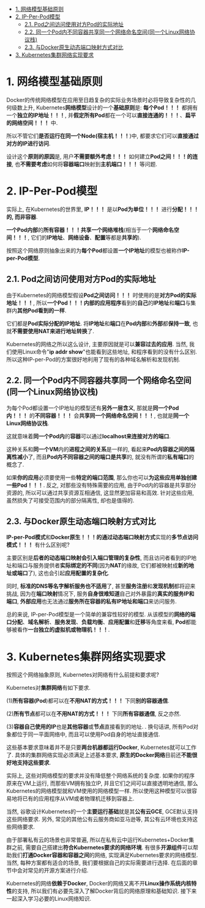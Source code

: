 
<!-- @import "[TOC]" {cmd="toc" depthFrom=1 depthTo=6 orderedList=false} -->

<!-- code_chunk_output -->

- [1. 网络模型基础原则](#1-网络模型基础原则)
- [2. IP-Per-Pod模型](#2-ip-per-pod模型)
  - [2.1. Pod之间访问使用对方Pod的实际地址](#21-pod之间访问使用对方pod的实际地址)
  - [2.2. 同一个Pod内不同容器共享同一个网络命名空间(同一个Linux网络协议栈)](#22-同一个pod内不同容器共享同一个网络命名空间同一个linux网络协议栈)
  - [2.3. 与Docker原生动态端口映射方式对比](#23-与docker原生动态端口映射方式对比)
- [3. Kubernetes集群网络实现要求](#3-kubernetes集群网络实现要求)

<!-- /code_chunk_output -->

# 1. 网络模型基础原则

Docker的传统网络模型在应用至日趋复杂的实际业务场景时必将导致复杂性的几何级数上升, Kubernetes**网络模型**设计的一个**基础原则**是: **每个Pod！！！** 都拥有一个**独立的IP地址！！！**, 并**假定所有Pod**都在一个可以**直接连通的！！！**、**扁平的网络空间！！！** 中. 

所以不管它们**是否运行在同一个Node(宿主机！！！**)中, 都要求它们可以**直接通过对方的IP进行访问**. 

设计这个**原则的原因**是, 用户**不需要额外考虑！！！** 如何建立**Pod之间！！！的连接**, 也**不需要考虑**如何将**容器端口**映射到**主机端口！！！** 等问题. 

# 2. IP-Per-Pod模型

实际上, 在Kubernetes的世界里, **IP！！！** 是以**Pod为单位！！！** 进行**分配！！！**的, 而**非容器**. 

**一个Pod内部**的**所有容器！！！共享一个网络堆栈**(相当于一个**网络命名空间！！！**, 它们的**IP地址**、**网络设备**、**配置**等都是**共享的**). 

按照这个网络原则抽象出来的为**每个Pod**都设置**一个IP地址**的模型也被称作**IP\-per\-Pod模型**. 

## 2.1. Pod之间访问使用对方Pod的实际地址

由于Kubernetes的网络模型假设**Pod之间访问！！！** 时使用的是**对方Pod的实际地址！！！**, 所以**一个Pod！！！内部的应用程序**看到的**自己**的**IP地址**和**端口**与集群内**其他Pod看到的一样**. 

它们都是**Pod实际分配的IP地址**. 将**IP地址**和**端口**在**Pod内部**和**外部**都**保持一致**, 也就**不需要使用NAT来进行地址转换**了. 

Kubernetes的网络之所以这么设计, 主要原因就是可以**兼容过去的应用**. 当然, 我们使用Linux命令"**ip addr show**"也能看到这些地址, 和程序看到的没有什么区别. 所以这种IP\-per\-Pod的方案很好地利用了现有的各种域名解析和发现机制. 

## 2.2. 同一个Pod内不同容器共享同一个网络命名空间(同一个Linux网络协议栈)

为每个Pod都设置一个IP地址的模型还有**另外一层含义**, 那就是**同一个Pod内！！！** 的**不同容器！！！** 会**共享同一个网络命名空间！！！**, 也就是**同一个Linux网络协议栈**. 

这就意味着**同一个Pod内**的**容器**可以通过**localhost来连接对方的端口**. 

这种关系和**同一个VM**内的**进程之间的关系**是一样的, 看起来**Pod内容器之间的隔离性减小**了, 而且**Pod内不同容器之间的端口是共享**的, 就没有所谓的**私有端口**的概念了. 

如果**你的应用**必须要使用一些**特定的端口范围**, 那么你也可以**为这些应用单独创建一些Pod！！！**. 反之, 对那些没有特殊需要的应用, 由于Pod内的容器是共享部分资源的, 所以可以通过共享资源互相通信, 这显然更加容易和高效. 针对这些应用, 虽然损失了可接受范围内的部分隔离性, 却也是值得的. 

## 2.3. 与Docker原生动态端口映射方式对比

**IP\-per\-Pod模式**和**Docker原生！！！的通过动态端口映射方式**实现的**多节点访问模式！！！** 有什么区别呢?

主要区别是**后者的动态端口映射会引入端口管理的复杂性**, 而且访问者看到的IP地址和端口与服务提供者**实际绑定的不同**(因为**NAT**的缘故, 它们都被映射成**新的地址或端口**了), 这也会引起**应用配置的复杂化**. 

同时, **标准的DNS等名字解析服务也不适用**了, 甚至**服务注册**和**发现机制**都将迎来挑战, 因为在**端口映射**情况下, 服务**自身很难知道**自己对外暴露的**真实的服务IP和端口**, **外部应用**也无法通过**服务所在容器的私有IP地址和端口**来访问服务. 

总的来说, IP\-per\-Pod模型是一个简单的兼容性较好的模型. 从该模型的**网络的端口分配**、**域名解析**、**服务发现**、**负载均衡**、**应用配置**和**迁移**等角度来看, **Pod**都能够被看作**一台独立的虚拟机或物理机！！！**. 

# 3. Kubernetes集群网络实现要求

按照这个网络抽象原则, Kubernetes对网络有什么前提和要求呢?

Kubernetes对**集群网络**有如下要求. 

(1)**所有容器(Pod**)都可以在**不用NAT的方式！！！** 下同**别的容器通信**. 

(2)**所有节点**都可以在**不用NAT的方式！！！** 下同**所有容器通信**, 反之亦然. 

(3)**容器自己使用的IP**也是**其他容器**或**节点**直接看到的地址. . 换句话讲, 所有Pod对象都位于同一平面网络中, 而且可以使用Pod自身的地址直接通信. 

这些基本要求意味着并不是只要**两台机器都运行Docker**, Kubernetes就可以工作了. 具体的集群网络实现必须满足上述基本要求, **原生的Docker网络**目前还**不能很好地支持这些要求**. 

实际上, 这些对网络模型的要求并没有降低整个网络系统的复杂度. 如果你的程序原来在VM上运行, 而那些VM拥有独立IP, 并且它们之间可以直接透明地通信, 那么Kubernetes的网络模型就和VM使用的网络模型一样. 所以使用这种模型可以很容易地将已有的应用程序从VM或者物理机迁移到容器上. 

当然, 谷歌设计Kubernetes的一个**主要运行基础**就是其**公有云GCE**, GCE默认支持这些网络要求. 另外, 常见的其他公有云服务商如亚马逊等, 其公有云环境也支持这些网络要求. 

由于部署私有云的场景也非常普遍, 所以在私有云中运行Kubernetes+Docker集群之前, 需要自己搭建出**符合Kubernetes要求的网络环境**. 有很多**开源组件**可以帮助我们**打通Docker容器和容器之间**的网络, 实现满足Kubernetes要求的网络模型. 当然, 每种方案都有适合的场景, 我们要根据自己的实际需要进行选择. 在后面的章节中会对常见的开源方案进行介绍. 

Kubernetes的网络**依赖于Docker**, Docker的网络又离不开**Linux操作系统内核特性**的支持, 所以我们有必要先深入了解Docker背后的网络原理和基础知识. 接下来一起深入学习必要的Linux网络知识. 
